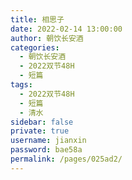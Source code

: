 ```yaml
---
title: 相思子
date: 2022-02-14 13:00:00
author: 朝饮长安酒
categories: 
  - 朝饮长安酒
  - 2022双节48H
  - 短篇
tags: 
  - 2022双节48H
  - 短篇
  - 清水
sidebar: false
private: true
username: jianxin
password: bae58a
permalink: /pages/025ad2/
---
```


